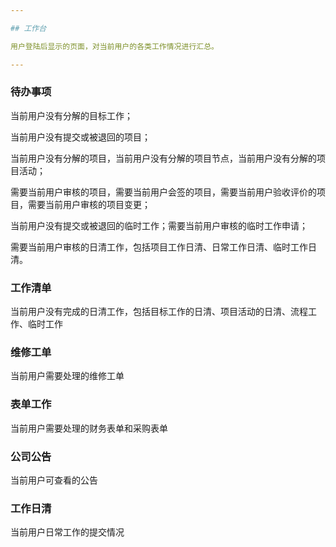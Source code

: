 ```yaml
---

## 工作台

用户登陆后显示的页面，对当前用户的各类工作情况进行汇总。

---
```


### 待办事项

当前用户没有分解的目标工作；  
    
当前用户没有提交或被退回的项目；  

当前用户没有分解的项目，当前用户没有分解的项目节点，当前用户没有分解的项目活动；  

需要当前用户审核的项目，需要当前用户会签的项目，需要当前用户验收评价的项目，需要当前用户审核的项目变更；  

当前用户没有提交或被退回的临时工作；需要当前用户审核的临时工作申请；  

需要当前用户审核的日清工作，包括项目工作日清、日常工作日清、临时工作日清。
    
### 工作清单

当前用户没有完成的日清工作，包括目标工作的日清、项目活动的日清、流程工作、临时工作

### 维修工单

当前用户需要处理的维修工单

### 表单工作

当前用户需要处理的财务表单和采购表单

### 公司公告

当前用户可查看的公告

### 工作日清

当前用户日常工作的提交情况